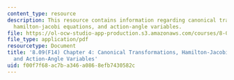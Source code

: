 ```yaml
---
content_type: resource
description: This resource contains information regarding canonical transformations,
  hamilton-jacobi equations, and action-angle variables.
file: https://ol-ocw-studio-app-production.s3.amazonaws.com/courses/8-09-classical-mechanics-iii-fall-2014/f00f7f68ac7ba346a0868efb7430582c_MIT8_09F14_Chapter_4.pdf
file_type: application/pdf
resourcetype: Document
title: '8.09(F14) Chapter 4: Canonical Transformations, Hamilton-Jacobi Equations,
  and Action-Angle Variables'
uid: f00f7f68-ac7b-a346-a086-8efb7430582c
---
```

